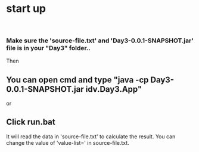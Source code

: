 # start up

<br>

<h3>Make sure the 'source-file.txt' and 'Day3-0.0.1-SNAPSHOT.jar' file is in your "Day3" folder..</h3>

Then
<br>

You can open cmd and type "java -cp Day3-0.0.1-SNAPSHOT.jar idv.Day3.App"
--
or

Click run.bat
--

It will read the data in 'source-file.txt' to calculate the result.
You can change the value of 'value-list=' in source-file.txt.
